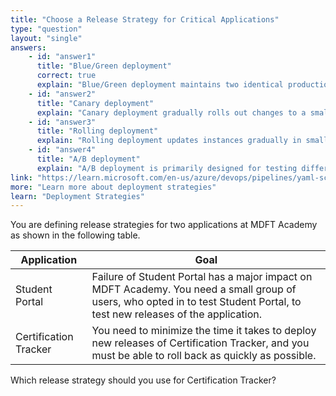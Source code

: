 ```yaml
---
title: "Choose a Release Strategy for Critical Applications"
type: "question"
layout: "single"
answers:
    - id: "answer1"
      title: "Blue/Green deployment"
      correct: true
      explain: "Blue/Green deployment maintains two identical production environments where one is live and the other is idle. New releases are deployed to the idle environment, and traffic is switched once deployment is complete. This strategy minimizes deployment time and allows for immediate rollback by simply switching traffic back to the previous environment, meeting the requirements for the Certification Tracker application."
    - id: "answer2"
      title: "Canary deployment"
      explain: "Canary deployment gradually rolls out changes to a small subset of users before releasing to the entire infrastructure. While this is useful for validating changes with minimal impact, it doesn't provide the immediate rollback capability needed for Certification Tracker where deployment speed and quick rollback are priorities."
    - id: "answer3"
      title: "Rolling deployment"
      explain: "Rolling deployment updates instances gradually in small batches. This approach is time-consuming as it requires verification at each stage, which doesn't satisfy the requirement to minimize deployment time for Certification Tracker. Additionally, rollback can be complex and slow if issues are discovered."
    - id: "answer4"
      title: "A/B deployment"
      explain: "A/B deployment is primarily designed for testing different versions against each other to gather metrics on user behavior and feature performance. It doesn't focus on minimizing deployment time or providing quick rollback capability, which are the key requirements for the Certification Tracker application."
link: "https://learn.microsoft.com/en-us/azure/devops/pipelines/yaml-schema/jobs-deployment-strategy?view=azure-pipelines"
more: "Learn more about deployment strategies"
learn: "Deployment Strategies"
---
```


You are defining release strategies for two applications at MDFT Academy as shown in the following table.

| Application | Goal                                                                                     |
|------------------|------------------------------------------------------------------------------------------|
| Student Portal   | Failure of Student Portal has a major impact on MDFT Academy. You need a small group of users, who opted in to test Student Portal, to test new releases of the application. |
| Certification Tracker | You need to minimize the time it takes to deploy new releases of Certification Tracker, and you must be able to roll back as quickly as possible. |

Which release strategy should you use for Certification Tracker?

